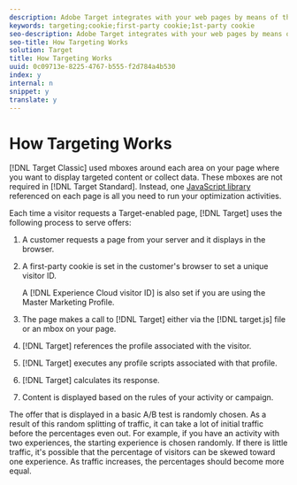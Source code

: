 ```yaml
---
description: Adobe Target integrates with your web pages by means of the at.js or mbox.js JavaScript library.
keywords: targeting;cookie;first-party cookie;1st-party cookie
seo-description: Adobe Target integrates with your web pages by means of the at.js or mbox.js JavaScript library.
seo-title: How Targeting Works
solution: Target
title: How Targeting Works
uuid: 0c09713e-8225-4767-b555-f2d784a4b530
index: y
internal: n
snippet: y
translate: y
---
```


# How Targeting Works

[!DNL  Target Classic] used mboxes around each area on your page where you want to display targeted content or collect data. These mboxes are not required in [!DNL  Target Standard]. Instead, one [ JavaScript library](../c_seting_up_target/c_implementing_target/c_target-implement.md#concept_60B748DE4293488F917E8F1FA4C7E9EB) referenced on each page is all you need to run your optimization activities. 

Each time a visitor requests a Target-enabled page, [!DNL  Target] uses the following process to serve offers: 


1. A customer requests a page from your server and it displays in the browser. 

1. A first-party cookie is set in the customer's browser to set a unique visitor ID. 

   A [!DNL  Experience Cloud visitor ID] is also set if you are using the Master Marketing Profile. 

1. The page makes a call to [!DNL  Target] either via the [!DNL  target.js] file or an mbox on your page. 

1. [!DNL  Target] references the profile associated with the visitor. 

1. [!DNL  Target] executes any profile scripts associated with that profile. 

1. [!DNL  Target] calculates its response. 

1. Content is displayed based on the rules of your activity or campaign. 



The offer that is displayed in a basic A/B test is randomly chosen. As a result of this random splitting of traffic, it can take a lot of initial traffic before the percentages even out. For example, if you have an activity with two experiences, the starting experience is chosen randomly. If there is little traffic, it's possible that the percentage of visitors can be skewed toward one experience. As traffic increases, the percentages should become more equal. 
